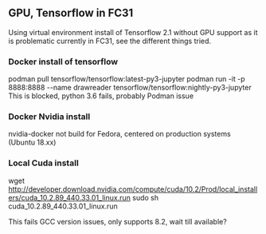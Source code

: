 ##

## GPU, Tensorflow in FC31

Using virtual environment install of Tensorflow 2.1 without GPU support as it is problematic currently in FC31, see the different things tried.


### Docker install of tensorflow
podman pull tensorflow/tensorflow:latest-py3-jupyter
podman run -it -p 8888:8888 --name drawreader tensorflow/tensorflow:nightly-py3-jupyter
This is blocked, python 3.6 fails, probably Podman issue

### Docker Nvidia install
nvidia-docker not build for Fedora, centered on production systems (Ubuntu 18.xx)

### Local Cuda install
wget http://developer.download.nvidia.com/compute/cuda/10.2/Prod/local_installers/cuda_10.2.89_440.33.01_linux.run
sudo sh cuda_10.2.89_440.33.01_linux.run

This fails GCC version issues, only supports 8.2, wait till available?
